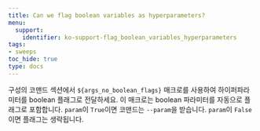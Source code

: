 ```yaml
---
title: Can we flag boolean variables as hyperparameters?
menu:
  support:
    identifier: ko-support-flag_boolean_variables_hyperparameters
tags:
- sweeps
toc_hide: true
type: docs
---
```


구성의 코맨드 섹션에서 `${args_no_boolean_flags}` 매크로를 사용하여 하이퍼파라미터를 boolean 플래그로 전달하세요. 이 매크로는 boolean 파라미터를 자동으로 플래그로 포함합니다. `param`이 `True`이면 코맨드는 `--param`을 받습니다. `param`이 `False`이면 플래그는 생략됩니다.

